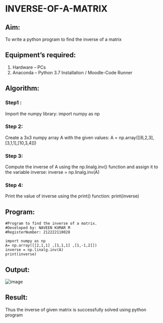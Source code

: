 # INVERSE-OF-A-MATRIX
## Aim:
To write a python program to find the inverse of a matrix
## Equipment’s required:
1. 	Hardware – PCs
2. 	Anaconda – Python 3.7 Installation / Moodle-Code Runner
## Algorithm:
### Step1 : 
Import the numpy library: import numpy as np
### Step 2: 
Create a 3x3 numpy array A with the given values: A = np.array([[6,2,3],[3,1,1],[10,3,4]])
### Step 3: 
Compute the inverse of A using the np.linalg.inv() function and assign it to the variable inverse: inverse = np.linalg.inv(A)
### Step 4: 
Print the value of inverse using the print() function: print(inverse)
## Program:
```
#Program to find the inverse of a matrix.
#Developed by: NAVEEN KUMAR M
#RegisterNumber: 212222110028

import numpy as np
A= np.array([[2,1,1] ,[1,1,1] ,[1,-1,2]])
inverse = np.linalg.inv(A)
print(inverse)
```
## Output:

![image](https://github.com/NAVEENMATHIVANAN/INVERSE-OF-A-MATRIX/assets/119394582/343c6c16-4d10-4a07-84d9-1bb6a0ba46ba)

## Result:
Thus the inverse of given matrix is successfully solved using python program


